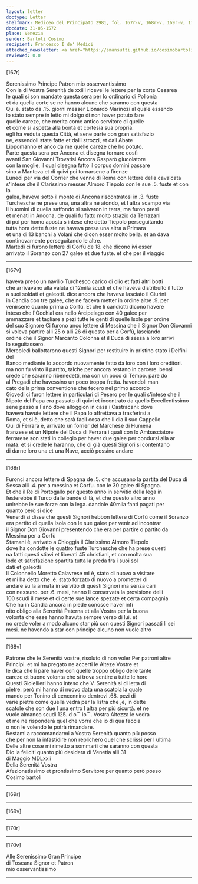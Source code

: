 ```yaml
---
layout: letter
doctype: Letter
shelfmark: Mediceo del Principato 2981, fol. 167r-v, 168r-v, 169r-v, 170r-v
docdate: 31-05-1572
place: Venezia
sender: Bartoli Cosimo
recipient: Francesco I de' Medici
attached_newsletter: <a href="https://smansutti.github.io/cosimobartoli/texts/3081_070/">3081_070</a>
reviewed: 0.0
---
```


[167r]  
  
  
Serenissimo Principe Patron mio osservantissimo  
Con la di Vostra Serenità de xxiiii ricevei le lettere per la corte Cesarea  
le quali si son mandate questa sera per lo ordinario di Pollonia  
et da quella corte se ne hanno alcune che saranno con questa  
Qui è. stato da .15. giorni messer Lionardo Marinozi al quale essendo  
io stato sempre in letto mi dolgo di non haver potuto fare  
quelle careze, che merita come antico servitore di quelle  
et come si aspetta alla bontà et cortesia sua propria.  
egli ha veduta questa Città, et sene parte con gran satisfazio  
ne, essendoli state fatte et dalli strozzi, et dall Abate  
Lippomanno et anco da me quelle careze che ho potuto.  
Parte questa sera per Ancona et disegna tornare costì  
avanti San Giovanni Trovatisi Ancora Gasparò giucolatore  
con la moglie, il qual disegna fatto il corpus domini passare  
sino a Mantova et di quivi poi tornarsene a firenze  
Lunedì per via del Corrier che venne di Roma con lettere della cavalcata  
s'intese che il Clarissimo messer Almorò Tiepolo con le sue .5. fuste et con la  
galea, haveva sotto il monte di Ancona riscontratosi in .3. fuste  
Turchesche ne prese una, una altra né atondo, et l altra scampo via  
li huomini di quella saffondo si salvaron in terra, ma furon presi  
et menati in Ancona, de quali fu fatto molto strazio da Terrazani  
di poi per homo aposta s intese che detto Tiepolo perseguitando  
tutta hora dette fuste ne haveva presa una altra a Primara  
et una di 13 banchi a Volani che dicon esser molto bella. et an dava  
continovamente perseguitando le altre.  
Martedi ci furono lettere di Corfù de 18. che dicono ivi esser  
arrivato il Soranzo con 27 galee et due fuste. et che per il viaggio  
  
---  

[167v]  
  
  
haveva preso un navilio Turchesco carico di olio et fatti altri botti  
che arrivavano alla valuta di 12mila scudi et che haveva distribuito il tutto  
a suoi soldati et galeotti. dice ancora che haveva lasciato il Ciurini  
in Candia con tre galee, che ne faceva metter in ordine altre .9. per  
venirsene quanto prima a Corfù. Et che li candiotti dicono havere  
inteso che l'Occhial era nello Arcipelago con 40 galee per  
ammazzare et tagliare a pezi tutte le genti di quelle Isole per ordine  
del suo Signore Ci furono anco lettere di Messina che il Signor Don Giovanni  
si voleva partire alli 25 o alli 26 di questo per a Corfù, lasciando  
ordine che il Signor Marcanto Colonna et il Duca di sessa a loro arrivi  
lo seguitassero.  
Mercoledì ballottarono questi Signori per restituire in pristino stato i Delfini del  
Banco mediante lo accordo nuovamente fatto da loro con i loro creditori.  
ma non fu vinto il partito, talche per ancora restano in carcere. bensi  
crede che saranno ribenedetti, ma con un poco di Tempo. pare do  
al Pregadi che havessino un poco troppa fretta. havendoli man  
cato della prima conventione che fecero nel primo accordo  
Giovedi ci furon lettere in particulari di Pesero per le quali s'intese che il  
Nipote del Papa era passato di quivi et incontrato da quello Eccellentissimo  
sene passò a Fano dove alloggion in casa i Castracani: dove  
haveva havute lettere che il Papa lo affrettava a trasferirsi a  
Roma, et si è, detto che sarà facil cosa che li dia il suo Cappello  
Qui di Ferrara è, arrivato un forrier del Marchese di Humena  
franzese et un Nipote del Duca di Ferrara i quali con lo Ambasciatore  
ferrarese son stati in collegio per haver due galee per condursi alla ar  
mata. et si crede le haranno, che di già questi Signori si contentano  
di darne loro una et una Nave, acciò possino andare  
  
---  

[168r]  
  
  
Furonci ancora lettere di Spagna de .5. che accusano la partita del Duca di  
Sessa alli .4. per a messina et Corfu. con le 30 galee di Spagna.  
Et che il Re di Portogallo per questo anno in servitio della lega in  
festerebbe il Turco dalle bande di là, et che questo altro anno  
unirebbe le sue forze con la lega. dandole 40mila fanti pagati per  
quanto però si dice  
Venerdì si disse che questi Signori hebbon lettere di Corfù come il Soranzo  
era partito di quella Isola con le sue galee per venir ad incontrar  
il Signor Don Giovanni presentendo che era per partire o partito da  
Messina per a Corfù  
Stamani è, arrivato a Chioggia il Clarissimo Almoro Tiepolo  
dove ha condotte le quattro fuste Turchesche che ha prese questi  
na fatti questi stiavi et liberati 45 christiani, et con molta sua  
lode et satisfazione spartita tutta la preda fra i suoi sol  
dati et galeotti  
Il Colonnello Moretto Calavrese mi è, stato di nuovo a visitare  
et mi ha detto che .è. stato forzato di nuovo a prometter di  
andare su la armata in servitio di questi Signori ma senza cari  
con nessuno. per .6. mesi, hanno li conservata la provisione delli  
100 scudi il mese et di certe sue lance spezate et certa compagnia  
Che ha in Candia ancora in piede conosce haver infi  
nito obligo alla Serenità Paterna et alla Vostra per la buona  
volonta che esse hanno havuta sempre verso di lui. et  
no crede voler a modo alcuno star più con questi Signori passati li sei  
mesi. ne havendo a star con principe alcuno non vuole altro  
  
---  

[168v]  
  
  
Patrone che le Serenità vostre, risoluto di non voler Per patroni altre  
Principi. et mi ha pregato ne accerti le Alteze Vostre et  
le dica che li pare haver con quelle troppo obligo delle tante  
careze et buone volonta che si trova sentire a tutte le hore  
Questi Gioiellieri hanno inteso che V. Serenità si di letta di  
pietre. però mi hanno di nuovo data una scatola la quale  
mando per Tonino di cencennino dentrovi .68. pezi di  
varie pietre come quella vedrà per la listra che ,è, in dette  
scatole che son due l una entro l altra per più sicurtà. et ne  
vuole almanco scudi 125. d o⁀ io⁀. Vostra Altezza le vedra  
et me ne risponderà quel che vorrà che io di qua faccia  
o non le volendo le potrà rimandare.  
Restami a raccomandarmi a Vostra Serenità quanto più posso  
che per non la infastidire non replicherò quel che scrissi per l ultima  
Delle altre cose mi rimetto a sommarii che saranno con questa  
Dio la feliciti quanto più desidera di Venetia alli 31  
di Maggio MDLxxii  
Della Serenità Vostra  
Afezionatissimo et prontissimo Servitore per quanto però posso  
Cosimo bartoli  
  
---  

[169r]  
  
  
  
---  

[169v]  
  
  
  
---  

[170r]  
  
  
  
---  

[170v]  
  
  
Alle Serenissimo Gran Principe  
di Toscana Signor et Patron  
mio osservantissimo  
  
---  

